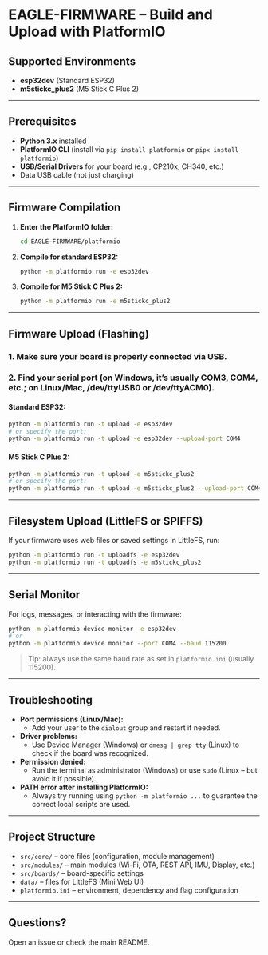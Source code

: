 # EAGLE-FIRMWARE – Build and Upload with PlatformIO

## Supported Environments
- **esp32dev** (Standard ESP32)
- **m5stickc_plus2** (M5 Stick C Plus 2)

---

## Prerequisites
- **Python 3.x** installed
- **PlatformIO CLI** (install via `pip install platformio` or `pipx install platformio`)
- **USB/Serial Drivers** for your board (e.g., CP210x, CH340, etc.)
- Data USB cable (not just charging)

---

## Firmware Compilation
1. **Enter the PlatformIO folder:**
   ```bash
   cd EAGLE-FIRMWARE/platformio
   ```
2. **Compile for standard ESP32:**
   ```bash
   python -m platformio run -e esp32dev
   ```
3. **Compile for M5 Stick C Plus 2:**
   ```bash
   python -m platformio run -e m5stickc_plus2
   ```
---

## Firmware Upload (Flashing)
### 1. Make sure your board is properly connected via USB.
### 2. Find your serial port (on Windows, it’s usually COM3, COM4, etc.; on Linux/Mac, /dev/ttyUSB0 or /dev/ttyACM0).

#### Standard ESP32:
```bash
python -m platformio run -t upload -e esp32dev
# or specify the port:
python -m platformio run -t upload -e esp32dev --upload-port COM4
```

#### M5 Stick C Plus 2:
```bash
python -m platformio run -t upload -e m5stickc_plus2
# or specify the port:
python -m platformio run -t upload -e m5stickc_plus2 --upload-port COM4
```

---

## Filesystem Upload (LittleFS or SPIFFS)
If your firmware uses web files or saved settings in LittleFS, run:
```bash
python -m platformio run -t uploadfs -e esp32dev
python -m platformio run -t uploadfs -e m5stickc_plus2
```

---

## Serial Monitor
For logs, messages, or interacting with the firmware:
```bash
python -m platformio device monitor -e esp32dev
# or
python -m platformio device monitor --port COM4 --baud 115200
```
> Tip: always use the same baud rate as set in `platformio.ini` (usually 115200).

---

## Troubleshooting
- **Port permissions (Linux/Mac):**
  - Add your user to the `dialout` group and restart if needed.
- **Driver problems:**
  - Use Device Manager (Windows) or `dmesg | grep tty` (Linux) to check if the board was recognized.
- **Permission denied:**
  - Run the terminal as administrator (Windows) or use `sudo` (Linux – but avoid it if possible).
- **PATH error after installing PlatformIO:**
  - Always try running using `python -m platformio ...` to guarantee the correct local scripts are used.

---

## Project Structure
- `src/core/` – core files (configuration, module management)
- `src/modules/` – main modules (Wi-Fi, OTA, REST API, IMU, Display, etc.)
- `src/boards/` – board-specific settings
- `data/` – files for LittleFS (Mini Web UI)
- `platformio.ini` – environment, dependency and flag configuration

---

## Questions?
Open an issue or check the main README.

